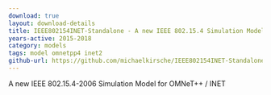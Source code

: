 ```yaml
---
download: true
layout: download-details
title: IEEE802154INET-Standalone - A new IEEE 802.15.4 Simulation Model
years-active: 2015-2018
category: models
tags: model omnetpp4 inet2
github-url: https://github.com/michaelkirsche/IEEE802154INET-Standalone
---
```


A new IEEE 802.15.4-2006 Simulation Model for OMNeT++ / INET

